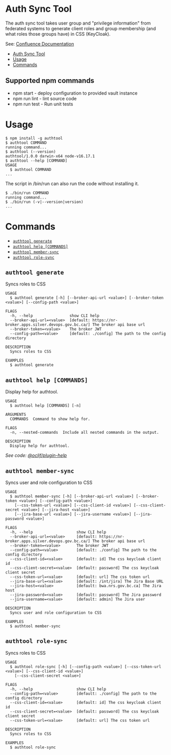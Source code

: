 # Auth Sync Tool

The auth sync tool takes user group and "privilege information" from federated systems to generate client roles and group membership (and what roles those groups have) in CSS (KeyCloak).

See: [Confluence Documentation](https://apps.nrs.gov.bc.ca/int/confluence/x/LpZvBQ)


<!-- toc -->
* [Auth Sync Tool](#auth-sync-tool)
* [Usage](#usage)
* [Commands](#commands)
<!-- tocstop -->

## Supported npm commands

* npm start - deploy configuration to provided vault instance
* npm run lint - lint source code
* npm run test - Run unit tests
# Usage
<!-- usage -->
```sh-session
$ npm install -g authtool
$ authtool COMMAND
running command...
$ authtool (--version)
authtool/1.0.0 darwin-x64 node-v16.17.1
$ authtool --help [COMMAND]
USAGE
  $ authtool COMMAND
...
```
<!-- usagestop -->

The script in /bin/run can also run the code without installing it.

```sh-session
$ ./bin/run COMMAND
running command...
$ ./bin/run (-v|--version|version)
...
```

# Commands
<!-- commands -->
* [`authtool generate`](#authtool-generate)
* [`authtool help [COMMANDS]`](#authtool-help-commands)
* [`authtool member-sync`](#authtool-member-sync)
* [`authtool role-sync`](#authtool-role-sync)

## `authtool generate`

Syncs roles to CSS

```
USAGE
  $ authtool generate [-h] [--broker-api-url <value>] [--broker-token <value>] [--config-path <value>]

FLAGS
  -h, --help                show CLI help
  --broker-api-url=<value>  [default: https://nr-broker.apps.silver.devops.gov.bc.ca/] The broker api base url
  --broker-token=<value>    The broker JWT
  --config-path=<value>     [default: ./config] The path to the config directory

DESCRIPTION
  Syncs roles to CSS

EXAMPLES
  $ authtool generate
```

## `authtool help [COMMANDS]`

Display help for authtool.

```
USAGE
  $ authtool help [COMMANDS] [-n]

ARGUMENTS
  COMMANDS  Command to show help for.

FLAGS
  -n, --nested-commands  Include all nested commands in the output.

DESCRIPTION
  Display help for authtool.
```

_See code: [@oclif/plugin-help](https://github.com/oclif/plugin-help/blob/v5.2.15/src/commands/help.ts)_

## `authtool member-sync`

Syncs user and role configuration to CSS

```
USAGE
  $ authtool member-sync [-h] [--broker-api-url <value>] [--broker-token <value>] [--config-path <value>]
    [--css-token-url <value>] [--css-client-id <value>] [--css-client-secret <value>] [--jira-host <value>]
    [--jira-base-url <value>] [--jira-username <value>] [--jira-password <value>]

FLAGS
  -h, --help                   show CLI help
  --broker-api-url=<value>     [default: https://nr-broker.apps.silver.devops.gov.bc.ca/] The broker api base url
  --broker-token=<value>       The broker JWT
  --config-path=<value>        [default: ./config] The path to the config directory
  --css-client-id=<value>      [default: id] The css keycloak client id
  --css-client-secret=<value>  [default: password] The css keycloak client secret
  --css-token-url=<value>      [default: url] The css token url
  --jira-base-url=<value>      [default: /int/jira] The Jira Base URL
  --jira-host=<value>          [default: bwa.nrs.gov.bc.ca] The Jira host
  --jira-password=<value>      [default: password] The Jira password
  --jira-username=<value>      [default: admin] The Jira user

DESCRIPTION
  Syncs user and role configuration to CSS

EXAMPLES
  $ authtool member-sync
```

## `authtool role-sync`

Syncs roles to CSS

```
USAGE
  $ authtool role-sync [-h] [--config-path <value>] [--css-token-url <value>] [--css-client-id <value>]
    [--css-client-secret <value>]

FLAGS
  -h, --help                   show CLI help
  --config-path=<value>        [default: ./config] The path to the config directory
  --css-client-id=<value>      [default: id] The css keycloak client id
  --css-client-secret=<value>  [default: password] The css keycloak client secret
  --css-token-url=<value>      [default: url] The css token url

DESCRIPTION
  Syncs roles to CSS

EXAMPLES
  $ authtool role-sync
```
<!-- commandsstop -->
